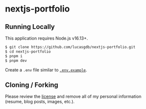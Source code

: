 # nextjs-portfolio

## Running Locally

This application requires Node.js v16.13+.

```bash
$ git clone https://github.com/lucasgdb/nextjs-portfolio.git
$ cd nextjs-portfolio
$ pnpm i
$ pnpm dev
```

Create a `.env` file similar to [`.env.example`](https://github.com/lucasgdb/nextjs-portfolio/blob/main/.env.example).

## Cloning / Forking

Please review the [license](https://github.com/lucasgdb/nextjs-portfolio/blob/main/LICENSE.txt) and remove all of my personal information (resume, blog posts, images, etc.).
